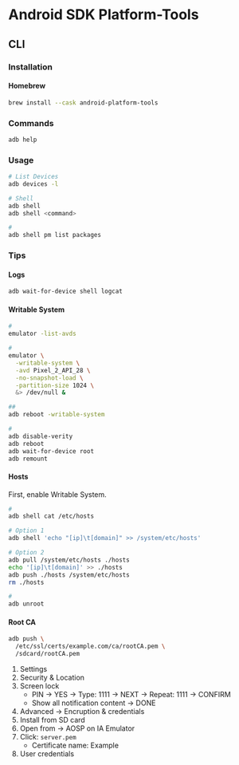 # Android SDK Platform-Tools

## CLI

### Installation

#### Homebrew

```sh
brew install --cask android-platform-tools
```

### Commands

```sh
adb help
```

### Usage

```sh
# List Devices
adb devices -l

# Shell
adb shell
adb shell <command>

#
adb shell pm list packages
```

<!--
#
adb forward tcp:27042 tcp:27042

#
adb shell pm uninstall --user 0 <app-id>

#
adb shell reboot -p
adb shell halt

#
adb shell pm clear package
adb uninstall package
-->

### Tips

#### Logs

```sh
adb wait-for-device shell logcat
```

#### Writable System

```sh
#
emulator -list-avds

#
emulator \
  -writable-system \
  -avd Pixel_2_API_28 \
  -no-snapshot-load \
  -partition-size 1024 \
  &> /dev/null &

##
adb reboot -writable-system
```

```sh
#
adb disable-verity
adb reboot
adb wait-for-device root
adb remount
```

#### Hosts

First, enable Writable System.

```sh
#
adb shell cat /etc/hosts

# Option 1
adb shell 'echo "[ip]\t[domain]" >> /system/etc/hosts'

# Option 2
adb pull /system/etc/hosts ./hosts
echo '[ip]\t[domain]' >> ./hosts
adb push ./hosts /system/etc/hosts
rm ./hosts

#
adb unroot
```

#### Root CA

<!-- ##### Option 1

First, enable Writable System.

```sh
adb shell ls /system/etc/security/cacerts
```

```sh
export CERT_PATH='/etc/ssl/certs/example.com/ca/rootCA.pem'
export CERT_HASH="$(openssl x509 -inform PEM -in "$CERT_PATH" -subject_hash_old | head -n 1)"

adb push "$CERT_PATH" "/system/etc/security/cacerts/$CERT_HASH.0"

adb reboot
``` -->

<!-- ##### Option 2 -->

```sh
adb push \
  /etc/ssl/certs/example.com/ca/rootCA.pem \
  /sdcard/rootCA.pem
```

1. Settings
2. Security & Location
3. Screen lock
   - PIN -> YES -> Type: 1111 -> NEXT -> Repeat: 1111 -> CONFIRM
   - Show all notification content -> DONE
4. Advanced -> Encruption & credentials
5. Install from SD card
6. Open from -> AOSP on IA Emulator
7. Click: `server.pem`
   - Certificate name: Example
8. User credentials
